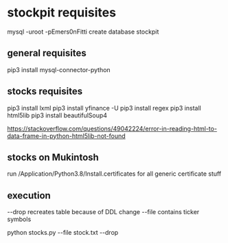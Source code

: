 # stockpit requisites

mysql -uroot -pEmers0nFitti
create database stockpit

## general requisites
pip3 install mysql-connector-python

## stocks requisites
pip3 install lxml
pip3 install yfinance -U
pip3 install regex
pip3 install html5lib
pip3 install beautifulSoup4

https://stackoverflow.com/questions/49042224/error-in-reading-html-to-data-frame-in-python-html5lib-not-found
## stocks on Mukintosh
run /Application/Python3.8/Install.certificates for all generic certificate stuff


## execution
--drop recreates table because of DDL change
--file contains ticker symbols

python stocks.py --file stock.txt --drop
